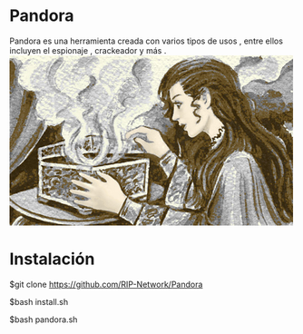 # Pandora
Pandora es una herramienta creada con varios tipos de usos , entre ellos incluyen el espionaje , crackeador y más .
![Screenshot](64-La-caja-de-Pandora-1.jpg)
# Instalación

$git clone https://github.com/RIP-Network/Pandora

$bash install.sh

$bash pandora.sh
